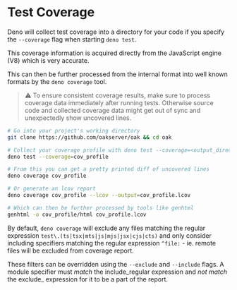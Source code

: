 # Test Coverage

Deno will collect test coverage into a directory for your code if you specify
the `--coverage` flag when starting `deno test`.

This coverage information is acquired directly from the JavaScript engine (V8)
which is very accurate.

This can then be further processed from the internal format into well known
formats by the `deno coverage` tool.

> ⚠️ To ensure consistent coverage results, make sure to process coverage data
> immediately after running tests. Otherwise source code and collected coverage
> data might get out of sync and unexpectedly show uncovered lines.

```bash
# Go into your project's working directory
git clone https://github.com/oakserver/oak && cd oak

# Collect your coverage profile with deno test --coverage=<output_directory>
deno test --coverage=cov_profile

# From this you can get a pretty printed diff of uncovered lines
deno coverage cov_profile

# Or generate an lcov report
deno coverage cov_profile --lcov --output=cov_profile.lcov

# Which can then be further processed by tools like genhtml
genhtml -o cov_profile/html cov_profile.lcov
```

By default, `deno coverage` will exclude any files matching the regular
expression `test\.(ts|tsx|mts|js|mjs|jsx|cjs|cts)` and only consider including
specifiers matching the regular expression `^file:` - ie. remote files will be
excluded from coverage report.

These filters can be overridden using the `--exclude` and `--include` flags. A
module specifier must _match_ the include_regular expression and _not match_ the
exclude_ expression for it to be a part of the report.
